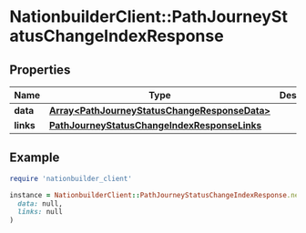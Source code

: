 # NationbuilderClient::PathJourneyStatusChangeIndexResponse

## Properties

| Name | Type | Description | Notes |
| ---- | ---- | ----------- | ----- |
| **data** | [**Array&lt;PathJourneyStatusChangeResponseData&gt;**](PathJourneyStatusChangeResponseData.md) |  |  |
| **links** | [**PathJourneyStatusChangeIndexResponseLinks**](PathJourneyStatusChangeIndexResponseLinks.md) |  | [optional] |

## Example

```ruby
require 'nationbuilder_client'

instance = NationbuilderClient::PathJourneyStatusChangeIndexResponse.new(
  data: null,
  links: null
)
```

